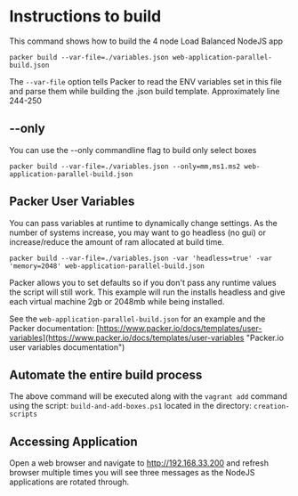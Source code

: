 # Instructions to build

This command shows how to build the 4 node Load Balanced NodeJS app

`packer build --var-file=./variables.json web-application-parallel-build.json`

The `--var-file` option tells Packer to read the ENV variables set in this file and parse them while building the .json build template.  Approximately line 244-250

## --only

You can use the --only commandline flag to build only select boxes

`packer build --var-file=./variables.json --only=mm,ms1.ms2 web-application-parallel-build.json`

## Packer User Variables

You can pass variables at runtime to dynamically change settings.  As the number of systems increase, you may want to go headless (no gui) or increase/reduce the amount of ram allocated at build time.

`packer build --var-file=./variables.json -var 'headless=true' -var 'memory=2048' web-application-parallel-build.json`

Packer allows you to set defaults so if you don't pass any runtime values the script will still work.  This example will run the installs headless and give each virtual machine 2gb or 2048mb while being installed.

See the `web-application-parallel-build.json` for an example and the Packer documentation: [https://www.packer.io/docs/templates/user-variables](https://www.packer.io/docs/templates/user-variables "Packer.io user variables documentation")

## Automate the entire build process

The above command will be executed along with the `vagrant add` command using the script: `build-and-add-boxes.ps1` located in the directory: `creation-scripts`

## Accessing Application

Open a web browser and navigate to http://192.168.33.200  and refresh browser multiple times you will see three messages as the NodeJS applications are rotated through.
